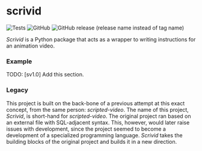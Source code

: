 # scrivid
![Tests](https://github.com/TNTMaster370/scrivid/actions/workflows/tests.yml/badge.svg)
![GitHub](https://img.shields.io/github/license/TNTMaster370/scrivid)
![GitHub release (release name instead of tag name)](https://img.shields.io/github/v/release/TNTMaster370/scrivid)

*Scrivid* is a Python package that acts as a wrapper to writing instructions for an animation video.

### Example

TODO: [sv1.0] Add this section.

### Legacy

This project is built on the back-bone of a previous attempt at this exact concept, from the same 
person: *scripted-video*. The name of this project, *Scrivid*, is short-hand for *scripted-video*. 
The original project ran based on an external file with SQL-adjacent syntax. This, however, would 
later raise issues with development, since the project seemed to become a development of a 
specialized programming language. *Scrivid* takes the building blocks of the original project and builds it in a 
new direction.
